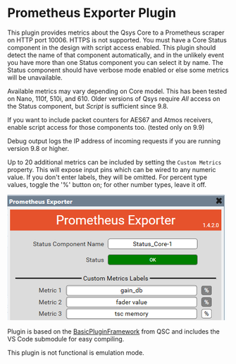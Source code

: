 # Prometheus Exporter Plugin

This plugin provides metrics about the Qsys Core to a Prometheus scraper on HTTP port 10006.  HTTPS is not supported.
You must have a Core Status component in the design with script access enabled.  This plugin should detect the name of that component automatically, and in the unlikely event you have more than one Status component you can select it by name.  The Status component should have verbose mode enabled or else some metrics will be unavailable.

Available metrics may vary depending on Core model.  This has been tested on Nano, 110f, 510i, and 610.
Older versions of Qsys require _All_ access on the Status component, but _Script_ is sufficient since 9.8.

If you want to include packet counters for AES67 and Atmos receivers, enable script access for those components too. (tested only on 9.9)

Debug output logs the IP address of incoming requests if you are running version 9.8 or higher.

Up to 20 additional metrics can be included by setting the `Custom Metrics` property.  This will expose input pins which can be wired to any numeric value.  If you don't enter labels, they will be omitted.  For percent type values, toggle the '%' button on; for other number types, leave it off.

![screenshot](assets/screenshot.png)

Plugin is based on the [BasicPluginFramework](https://bitbucket.org/qsc-communities/basicpluginframework/src/main/) from QSC and includes the VS Code submodule for easy compiling.

This plugin is not functional is emulation mode.
